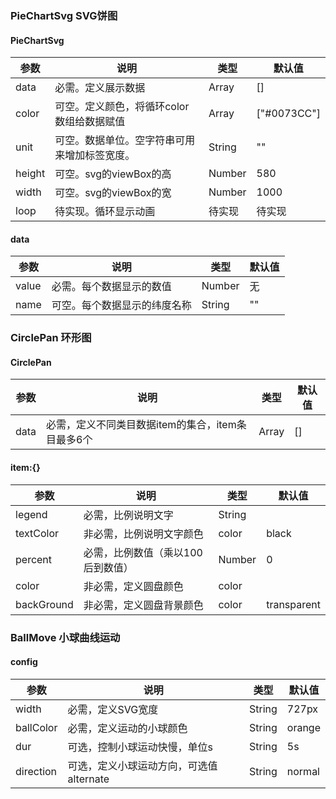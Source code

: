 ### PieChartSvg SVG饼图

#### PieChartSvg

| 参数     | 说明                      | 类型     | 默认值         |
| ------ | ----------------------- | ------ | ----------- |
| data   | 必需。定义展示数据               | Array  | []          |
| color  | 可空。定义颜色，将循环color数组给数据赋值 | Array  | ["#0073CC"] |
| unit   | 可空。数据单位。空字符串可用来增加标签宽度。  | String | ""          |
| height | 可空。svg的viewBox的高        | Number | 580         |
| width  | 可空。svg的viewBox的宽        | Number | 1000        |
| loop   | 待实现。循环显示动画              | 待实现    | 待实现         |

#### data

| 参数    | 说明             | 类型     | 默认值  |
| ----- | -------------- | ------ | ---- |
| value | 必需。每个数据显示的数值   | Number | 无    |
| name  | 可空。每个数据显示的纬度名称 | String | ""   |



### CirclePan 环形图

#### CirclePan

| 参数   | 说明                            | 类型    | 默认值  |
| ---- | ----------------------------- | ----- | ---- |
| data | 必需，定义不同类目数据item的集合，item条目最多6个 | Array | []   |

#### item:{}

| 参数         | 说明                 | 类型     | 默认值         |
| ---------- | ------------------ | ------ | ----------- |
| legend     | 必需，比例说明文字          | String |             |
| textColor  | 非必需，比例说明文字颜色       | color  | black       |
| percent    | 必需，比例数值（乘以100后到数值） | Number | 0           |
| color      | 非必需，定义圆盘颜色         | color  |             |
| backGround | 非必需，定义圆盘背景颜色       | color  | transparent |



### BallMove 小球曲线运动

#### config

| 参数        | 说明                       | 类型     | 默认值    |
| --------- | ------------------------ | ------ | ------ |
| width     | 必需，定义SVG宽度               | String | 727px  |
| ballColor | 必需，定义运动的小球颜色             | String | orange |
| dur       | 可选，控制小球运动快慢，单位s          | String | 5s     |
| direction | 可选，定义小球运动方向，可选值alternate | String | normal |